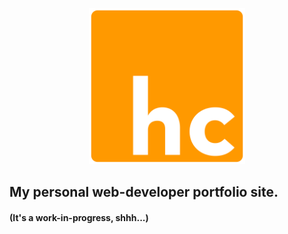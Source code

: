 <p align="center">
<img src="/public/boxlogo.svg" alt="HC-Logo" width="250px" title="logo"/>
</p>

## My personal web-developer portfolio site.

#### (It's a work-in-progress, shhh...)

